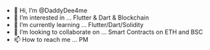 - 👋 Hi, I’m @DaddyDee4me
- 👀 I’m interested in ... Flutter & Dart & Blockchain
- 🌱 I’m currently learning ... Flutter/Dart/Solidity
- 💞️ I’m looking to collaborate on ... Smart Contracts on ETH and BSC
- 📫 How to reach me ... PM

<!---
DaddyDee4me/DaddyDee4me is a ✨ special ✨ repository because its `README.md` (this file) appears on your GitHub profile.
You can click the Preview link to take a look at your changes.
--->
